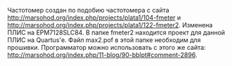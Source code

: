 Частотомер создан по подобию частотомера с сайта http://marsohod.org/index.php/projects/plata1/104-fmeter и
http://marsohod.org/index.php/projects/plata1/122-fmeter2. Изменена ПЛИС на EPM7128SLC84.
В папке fmeter2 находится проект для данной ПЛИС на Quartus'е.
Файл max2.pof в этой папке необходим для прошивки. Программатор можно использовать с этого же сайта:
http://marsohod.org/index.php/11-blog/90-bblpt#comment-2896.
